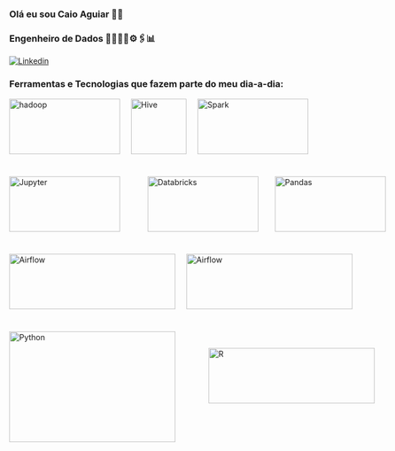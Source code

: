 ### Olá eu sou Caio Aguiar 👋🏻 
### Engenheiro de Dados 🎲👨🏻‍💻⚙️🖇️📊


[![Linkedin](https://img.shields.io/badge/LinkedIn-0077B5?style=for-the-badge&logo=linkedin&logoColor=white)](https://www.linkedin.com/in/caioaguiar23/)

### Ferramentas e Tecnologias que fazem parte do meu dia-a-dia:


<div style="display: flex;">
  <img src="https://upload.wikimedia.org/wikipedia/commons/0/0e/Hadoop_logo.svg" alt="hadoop" style="width: 200px; height: 100px; margin-right: 20px;">

  <img src="https://upload.wikimedia.org/wikipedia/commons/b/bb/Apache_Hive_logo.svg" alt="Hive" style="width: 100px; height: 100px; margin-right: 20px;">

  <img src="https://upload.wikimedia.org/wikipedia/commons/f/f3/Apache_Spark_logo.svg" alt="Spark" style="width: 200px; height: 100px; margin-right: 20px;">

</div>  

<div style="display: flex;">


  <img src="https://upload.wikimedia.org/wikipedia/commons/3/38/Jupyter_logo.svg" alt="Jupyter" style="width: 200px; height: 100px; margin-right: 10px; margin-top: 40px;">

  <img src="https://upload.wikimedia.org/wikipedia/commons/thumb/6/63/Databricks_Logo.png/330px-Databricks_Logo.png" alt="Databricks" style="width: 200px; height: 100px; margin-right: 10px; margin-top: 40px; margin-left: 40px;">

  <img src="https://upload.wikimedia.org/wikipedia/commons/thumb/e/ed/Pandas_logo.svg/1920px-Pandas_logo.svg.png" alt="Pandas" style="width: 200px; height: 100px; margin-right: 20px; margin-top: 40px; margin-left: 20px;">

</div>

<div style="display: flex;">
  <img src="https://ncrocfer.github.io/images/airflow-logo.png" alt="Airflow" style="width: 300px; height: 100px; margin-right: 20px; margin-top: 40px;">

 <img src="https://upload.wikimedia.org/wikipedia/commons/f/ff/Apache-nifi-logo.svg" alt="Airflow" style="width: 300px; height: 100px; margin-right: 20px; margin-top: 40px;">



</div>

<div style="display: flex;">
  <img src="https://upload.wikimedia.org/wikipedia/commons/c/c3/Python-logo-notext.svg" alt="Python" style="width: 300px; height: 200px; margin-right: 20px; margin-top: 40px;">

 <img src="https://www.rstudio.com/wp-content/uploads/2018/10/RStudio-Logo.svg" alt="R" style="width: 300px; height: 100px; margin-right: 20px;margin-top: 70px; margin-left: 40px">



</div>
